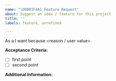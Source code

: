 ```yaml
---
name: "\U0001F4A1 Feature Request"
about: Suggest an idea / feature for this project
title: ''
labels: feature, unrefined

---
```


As a <affected group> I want <what do you want to suggest> because <reason / user value>.

**Acceptance Criteria:**
- [ ] first point
- [ ] second point

**Additional Information:**
